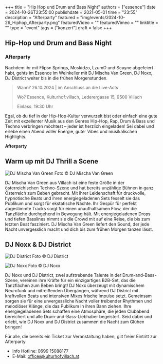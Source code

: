 +++
title = "Hip Hop und Drum and Bass Night"
authors = ["essence"]
date = 2024-10-26T23:55:00
publishdate = 2021-05-01
time = "23:55"
description = "Afterparty"
featured = "img/events/2024-10-26_Hiphop_Afterparty.png"
featuredVideo = ""
featuredVimeo = ""
linktitle = ""
type = "event"
tags = ["konzert"]
draft = false
+++

## Hip-Hop und Drum and Bass Night

### Afterparty

Nachdem ihr mit Flipsn Springs, Moskidzo, LzumO und Scayne abgefeiert habt, gehts im Essence im Weinkeller mit DJ Mischa Van Green, DJ Noxx, DJ District weiter bis in die frühen Morgenstunden.

>Wann? 26.10.2024 | im Anschluss an die Live-Acts
>
>Wo? Essence, Kulturhof:villach, Lederergasse 15, 9500 Villach
>
>Einlass: 19:30 Uhr

Egal, ob du tief in der Hip-Hop-Kultur verwurzelt bist oder einfach eine gute Zeit mit exzellenter Musik aus den Genres Hip-Hop, Rap, Drum & Bass und Techno verbringen möchtest – jeder ist herzlich eingeladen! Sei dabei und erlebe einen Abend voller Energie, guter Vibes und musikalischen Highlights.

**Afterparty**

## Warm up mit DJ Thrill a Scene

![DJ Mischa Van Green](/img/events/2024-10-26_Mischa.jpg)
Foto © DJ Mischa Van Green

DJ Mischa Van Green aus Villach ist eine feste Größe in der österreichischen Techno-Szene und hat bereits unzählige Bühnen in ganz Österreich zum Beben gebracht. Mit ihrer Leidenschaft für druckvolle, hypnotische Beats und ihren energiegeladenen Sets fesselt sie das Publikum und sorgt für ekstatische Nächte. Ihr Gespür für perfekt abgestimmte Tracks sorgt für einen unaufhaltsamen Flow, der die Tanzfläche durchgehend in Bewegung hält. Mit energiegeladenen Drops und tiefen Basslines nimmt sie die Crowd mit auf eine Reise, die bis zum letzten Beat fasziniert. DJ Mischa Van Green liefert den Sound, der jede Nacht unvergesslich macht und dich bis zum frühen Morgen tanzen lässt.

## DJ Noxx & DJ District 

![DJ District](/img/events/2024-10-26_District.JPG)
Foto © DJ District

![DJ Noxx](/img/events/2024-10-26Romeo.JPG)
Foto © DJ Noxx

DJ Noxx und DJ District, zwei aufstrebende Talente in der Drum-and-Bass-Szene, vereinen ihre Kräfte für ein einzigartiges B2B-Set, das die Tanzflächen zum Beben bringt! DJ Noxx überzeugt mit dynamischem Neurofunk und mitreißenden Übergängen, während DJ District mit kraftvollen Beats und intensiven Mixes frische Impulse setzt.
Gemeinsam sorgen sie für eine unvergessliche Nacht voller treibender Rhythmen und melodiöser Klänge, die das Publikum in ihren Bann ziehen. Ihre energiegeladenen Sets schaffen eine Atmosphäre, die jeden Clubabend bereichert und alle Drum-and-Bass-Liebhaber begeistert. Seid dabei und erlebt, wie DJ Noxx und DJ District zusammen die Nacht zum Glühen bringen!

Für alle, die bereits ein Ticket zur Veranstaltung haben, gilt freier Eintritt zur Afterparty



- Info Hotline: 0699 15088177 
- E-Mail: office@kulturhofvillach.at

